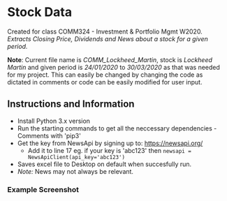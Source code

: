 # Stock Data
Created for class COMM324 - Investment & Portfolio Mgmt W2020. *Extracts Closing Price, Dividends and News about a stock for a given period.*


**Note**: Current file name is _COMM_Lockheed_Martin_, stock is _Lockheed Martin_ and given period is _24/01/2020_ to _30/03/2020_ as that was needed for my project. This can easily be changed by changing the code as dictated in comments or code can be easily modified for user input.


## Instructions and Information
* Install Python 3.x version
* Run the starting commands to get all the neccessary dependencies - Comments with 'pip3'
* Get the key from NewsApi by signing up to: https://newsapi.org/
  * Add it to line 17 eg. if your key is 'abc123' then `newsapi = NewsApiClient(api_key='abc123')`
* Saves excel file to Desktop on default when succesfully run.
* *Note:* News may not always be relevant. 

### Example Screenshot
